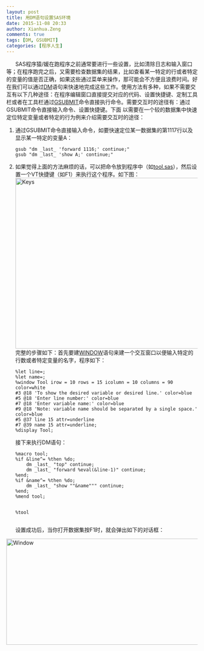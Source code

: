 ```yaml
---
layout: post
title: 用DM语句设置SAS环境
date: 2015-11-08 20:33
author: Xianhua.Zeng
comments: true
tags: [DM, GSUBMIT]
categories: [程序人生]
---
```

<p>      SAS程序猿/媛在跑程序之前通常要进行一些设置，比如清除日志和输入窗口等；在程序跑完之后，又需要检查数据集的结果，比如查看某一特定的行或者特定的变量的值是否正确，如果这些通过菜单来操作，那可能会不方便且浪费时间。好在我们可以通过<span style="text-decoration: underline;"><a href="https://support.sas.com/documentation/cdl/en/lrdict/64316/HTML/default/viewer.htm#a000167815.htm" target="_blank">DM</a></span>语句来快速地完成这些工作。<!--more-->使用方法有多种，如果不需要交互有以下几种途径：在程序编辑窗口直接提交对应的代码、设置快捷键、定制工具栏或者在工具栏通过<span style="text-decoration: underline;"><a href="http://www.lexjansen.com/pharmasug/2004/coderscorner/cc19.pdf" target="_blank">GSUBMIT</a></span>命令直接执行命令。<!--more-->需要交互时的途径有：通过GSUBMIT命令直接输入命令、设置快捷键。下面 以需要在一个较的数据集中快速定位特定变量或者特定的行为例来介绍需要交互时的途径：</p>
<ol>
	<li>通过GSUBMIT命令直接输入命令，如要快速定位某一数据集的第1117行以及显示某一特定的变量A：<br />
<pre><code>gsub "dm _last_ 'forward 1116;' continue;"
gsub "dm _last_ 'show A;' continue;"
</code></pre>
</li>
	<li>如果觉得上面的方法麻烦的话，可以把命令放到程序中（如<span style="text-decoration: underline;"><a href="http://www.xianhuazeng.com/cn/wp-content/uploads/2015/11/tool.zip">tool.sas</a></span>），然后设置一个VT快捷键（如F1）来执行这个程序。如下图： <a href="http://www.xianhuazeng.com/cn/wp-content/uploads/2015/11/Keys.jpg"><img class="aligncenter size-full wp-image-585" src="http://www.xianhuazeng.com/cn/wp-content/uploads/2015/11/Keys.jpg" alt="Keys" width="638" height="449" /></a>完整的步骤如下：首先要建<span style="text-decoration: underline;"><a href="https://support.sas.com/documentation/cdl/en/lrdict/64316/HTML/default/viewer.htm#a000224863.htm" target="_blank">WINDOW</a></span>语句来建一个交互窗口以便输入特定的行数或者特定变量的名字，程序如下：<br />
<pre><code>%let line=;
%let name=;
%window Tool irow = 10 rows = 15 icolumn = 10 columns = 90 color=white
#3 @18 'To show the desired variable or desired line.' color=blue
#5 @18 'Enter line number:' color=blue
#7 @18 'Enter variable name:' color=blue
#9 @18 'Note: variable name should be separated by a single space.' color=blue
#5 @37 line 15 attr=underline
#7 @39 name 15 attr=underline;
%display Tool;</code></pre>
<p>接下来执行DM语句：</p>
<pre><code>%macro tool;
%if &amp;line^= %then %do;
    dm _last_ "top" continue;
    dm _last_ "forward %eval(&amp;line-1)" continue;
%end;
%if &amp;name^= %then %do;
    dm _last_ "show ""&amp;name""" continue;
%end;
%mend tool;

%tool</code></pre>
</li>
</ol>
<p>      设置成功后，当你打开数据集按F1时，就会弹出如下的对话框：</p>
<p><a href="http://www.xianhuazeng.com/cn/wp-content/uploads/2015/11/Window.jpg"><img class="aligncenter size-full wp-image-589" src="http://www.xianhuazeng.com/cn/wp-content/uploads/2015/11/Window.jpg" alt="Window" width="888" height="279" /></a></p>
